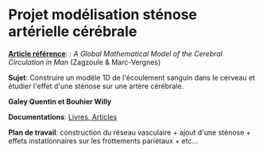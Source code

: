 # Projet modélisation sténose artérielle cérébrale

**[Article référence](https://www.dropbox.com/s/yz5op7o4cpupmnt/A%20global%20mathematical%20model%20of%20the%20cerebral%20circulation%20in%20man%20-zagzoule_marc-vergnes--1986.pdf?dl=0)**: : _A Global Mathematical Model of the Cerebral Circulation in Man_ (Zagzoule & Marc-Vergnes)

**Sujet**: Construire un modéle 1D de l'écoulement sanguin dans le cerveau et étudier l'effet d'une sténose sur
une artère cérébrale.

**Galey Quentin et Bouhier Willy**

**Documentations**: [Livres, Articles](https://www.dropbox.com/sh/ipfdfq2ly4bpoxs/AACzEPJskqzyzTEyYm4CnKdBa?dl=0)

**Plan de travail**: construction du réseau vasculaire + ajout d'une sténose + effets instationnaires sur les frottements pariétaux + etc...

